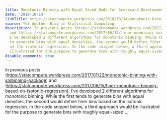 ```yaml
---
title: Monotonic Binning with Equal-Sized Bads for Scorecard Development
date: '2018-10-14'
linkTitle: https://statcompute.wordpress.com/2018/10/14/monotonic-binning-with-equal-sized-bads-for-scorecard-development/
source: Yet Another Blog in Statistical Computing
description: In previous posts (https://statcompute.wordpress.com/2017/01/22/monotonic-binning-with-smbinning-package)
  and (https://statcompute.wordpress.com/2017/06/15/finer-monotonic-binning-based-on-isotonic-regression),
  I’ve developed 2 different algorithms for monotonic binning. While the first tends
  to generate bins with equal densities, the second would define finer bins based
  on the isotonic regression. In the code snippet below, a third approach would be
  illustrated for the purpose to generate bins with roughly equal-sized ...
disable_comments: true
---
```

In previous posts (https://statcompute.wordpress.com/2017/01/22/monotonic-binning-with-smbinning-package) and (https://statcompute.wordpress.com/2017/06/15/finer-monotonic-binning-based-on-isotonic-regression), I’ve developed 2 different algorithms for monotonic binning. While the first tends to generate bins with equal densities, the second would define finer bins based on the isotonic regression. In the code snippet below, a third approach would be illustrated for the purpose to generate bins with roughly equal-sized ...